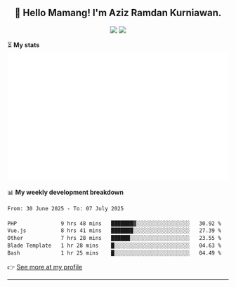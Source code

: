 <h2 align="center">👋 Hello Mamang! I'm Aziz Ramdan Kurniawan.</h2>  
<p align="center">
  <img src="https://komarev.com/ghpvc/?username=azizramdan">
  <img src="https://wakatime.com/badge/user/90056fa0-4c31-4eca-954e-2a3ac05896f9.svg">
</p>
    
⏳ **My stats**  
![](https://raw.githubusercontent.com/azizramdan/github-stats/master/generated/overview.svg#gh-dark-mode-only)

📊 **My weekly development breakdown**
<!--START_SECTION:waka-->

```txt
From: 30 June 2025 - To: 07 July 2025

PHP              9 hrs 48 mins   ███████▓░░░░░░░░░░░░░░░░░   30.92 %
Vue.js           8 hrs 41 mins   ███████░░░░░░░░░░░░░░░░░░   27.39 %
Other            7 hrs 28 mins   ██████░░░░░░░░░░░░░░░░░░░   23.55 %
Blade Template   1 hr 28 mins    █░░░░░░░░░░░░░░░░░░░░░░░░   04.63 %
Bash             1 hr 25 mins    █░░░░░░░░░░░░░░░░░░░░░░░░   04.49 %
```

<!--END_SECTION:waka-->
👉 [See more at my profile](https://wakatime.com/@azizramdan)
***
